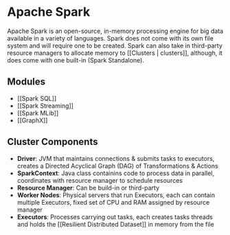 # Apache Spark
Apache Spark is an open-source, in-memory processing engine for big data available in a variety of languages. Spark does not come with its own file system and will require one to be created. Spark can also take in third-party resource managers to allocate memory to [[Clusters | clusters]], although, it does come with one built-in (Spark Standalone).
## Modules
* [[Spark SQL]]
* [[Spark Streaming]]
* [[Spark MLib]]
* [[GraphX]]
## Cluster Components
* **Driver**: JVM that maintains connections & submits tasks to executors, creates a Directed Acyclical Graph (DAG) of Transformations & Actions
* **SparkContext**: Java class containins code to process data in parallel, coordinates with resource manager to schedule resources
* **Resource Manager**: Can be build-in or third-party
* **Worker Nodes**: Physical servers that run Executors, each can contain multiple Executors, fixed set of CPU and RAM assigned by resource manager
* **Executors**: Processes carrying out tasks, each creates tasks threads and holds the [[Resilient Distributed Dataset]] in memory from the file